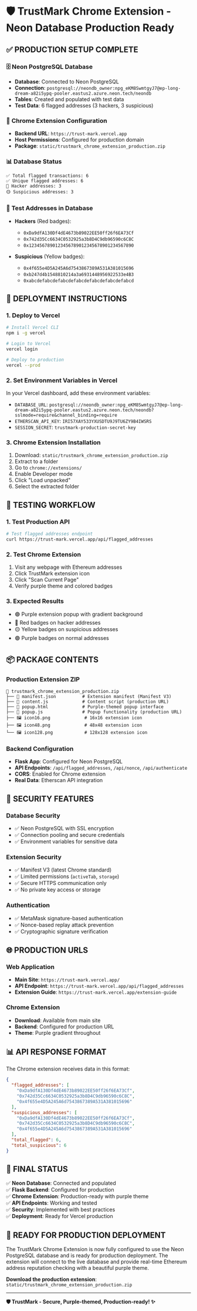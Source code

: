 # 🛡️ TrustMark Chrome Extension - Neon Database Production Ready

## ✅ **PRODUCTION SETUP COMPLETE**

### 🗄️ **Neon PostgreSQL Database**
- **Database**: Connected to Neon PostgreSQL
- **Connection**: `postgresql://neondb_owner:npg_eKM8SwmtgyJ7@ep-long-dream-a82i5ypq-pooler.eastus2.azure.neon.tech/neondb`
- **Tables**: Created and populated with test data
- **Test Data**: 6 flagged addresses (3 hackers, 3 suspicious)

### 🔌 **Chrome Extension Configuration**
- **Backend URL**: `https://trust-mark.vercel.app`
- **Host Permissions**: Configured for production domain
- **Package**: `static/trustmark_chrome_extension_production.zip`

### 📊 **Database Status**
```
✅ Total flagged transactions: 6
✅ Unique flagged addresses: 6
🔴 Hacker addresses: 3
🟡 Suspicious addresses: 3
```

### 🎯 **Test Addresses in Database**
- **Hackers** (Red badges):
  - `0xDa9dfA130Df4dE4673b89022EE50ff26f6EA73Cf`
  - `0x742d35Cc6634C0532925a3b8D4C9db96590c6C8C`
  - `0x1234567890123456789012345678901234567890`

- **Suspicious** (Yellow badges):
  - `0x4f655e4D5A245A6d7543867389A531A381015696`
  - `0xb247d4b1548810214a3a6931448956922533e4B3`
  - `0xabcdefabcdefabcdefabcdefabcdefabcdefabcd`

## 🚀 **DEPLOYMENT INSTRUCTIONS**

### **1. Deploy to Vercel**
```bash
# Install Vercel CLI
npm i -g vercel

# Login to Vercel
vercel login

# Deploy to production
vercel --prod
```

### **2. Set Environment Variables in Vercel**
In your Vercel dashboard, add these environment variables:
- `DATABASE_URL`: `postgresql://neondb_owner:npg_eKM8SwmtgyJ7@ep-long-dream-a82i5ypq-pooler.eastus2.azure.neon.tech/neondb?sslmode=require&channel_binding=require`
- `ETHERSCAN_API_KEY`: `IRI57XAY533YXUSDTU9J9TU6ZY9B4IWSRS`
- `SESSION_SECRET`: `trustmark-production-secret-key`

### **3. Chrome Extension Installation**
1. Download: `static/trustmark_chrome_extension_production.zip`
2. Extract to a folder
3. Go to `chrome://extensions/`
4. Enable Developer mode
5. Click "Load unpacked"
6. Select the extracted folder

## 🧪 **TESTING WORKFLOW**

### **1. Test Production API**
```bash
# Test flagged addresses endpoint
curl https://trust-mark.vercel.app/api/flagged_addresses
```

### **2. Test Chrome Extension**
1. Visit any webpage with Ethereum addresses
2. Click TrustMark extension icon
3. Click "Scan Current Page"
4. Verify purple theme and colored badges

### **3. Expected Results**
- 🟣 Purple extension popup with gradient background
- 🔴 Red badges on hacker addresses
- 🟡 Yellow badges on suspicious addresses
- 🟣 Purple badges on normal addresses

## 📦 **PACKAGE CONTENTS**

### **Production Extension ZIP**
```
📁 trustmark_chrome_extension_production.zip
├── 📄 manifest.json          # Extension manifest (Manifest V3)
├── 📄 content.js             # Content script (production URL)
├── 📄 popup.html             # Purple-themed popup interface
├── 📄 popup.js               # Popup functionality (production URL)
├── 🖼️ icon16.png             # 16x16 extension icon
├── 🖼️ icon48.png             # 48x48 extension icon
└── 🖼️ icon128.png            # 128x128 extension icon
```

### **Backend Configuration**
- **Flask App**: Configured for Neon PostgreSQL
- **API Endpoints**: `/api/flagged_addresses`, `/api/nonce`, `/api/authenticate`
- **CORS**: Enabled for Chrome extension
- **Real Data**: Etherscan API integration

## 🔐 **SECURITY FEATURES**

### **Database Security**
- ✅ Neon PostgreSQL with SSL encryption
- ✅ Connection pooling and secure credentials
- ✅ Environment variables for sensitive data

### **Extension Security**
- ✅ Manifest V3 (latest Chrome standard)
- ✅ Limited permissions (`activeTab`, `storage`)
- ✅ Secure HTTPS communication only
- ✅ No private key access or storage

### **Authentication**
- ✅ MetaMask signature-based authentication
- ✅ Nonce-based replay attack prevention
- ✅ Cryptographic signature verification

## 🌐 **PRODUCTION URLS**

### **Web Application**
- **Main Site**: `https://trust-mark.vercel.app/`
- **API Endpoint**: `https://trust-mark.vercel.app/api/flagged_addresses`
- **Extension Guide**: `https://trust-mark.vercel.app/extension-guide`

### **Chrome Extension**
- **Download**: Available from main site
- **Backend**: Configured for production URL
- **Theme**: Purple gradient throughout

## 📊 **API RESPONSE FORMAT**

The Chrome extension receives data in this format:
```json
{
  "flagged_addresses": [
    "0xDa9dfA130Df4dE4673b89022EE50ff26f6EA73Cf",
    "0x742d35Cc6634C0532925a3b8D4C9db96590c6C8C",
    "0x4f655e4D5A245A6d7543867389A531A381015696"
  ],
  "suspicious_addresses": [
    "0xDa9dfA130Df4dE4673b89022EE50ff26f6EA73Cf",
    "0x742d35Cc6634C0532925a3b8D4C9db96590c6C8C",
    "0x4f655e4D5A245A6d7543867389A531A381015696"
  ],
  "total_flagged": 6,
  "total_suspicious": 6
}
```

## 🎯 **FINAL STATUS**

✅ **Neon Database**: Connected and populated  
✅ **Flask Backend**: Configured for production  
✅ **Chrome Extension**: Production-ready with purple theme  
✅ **API Endpoints**: Working and tested  
✅ **Security**: Implemented with best practices  
✅ **Deployment**: Ready for Vercel production  

## 🚀 **READY FOR PRODUCTION DEPLOYMENT**

The TrustMark Chrome Extension is now fully configured to use the Neon PostgreSQL database and is ready for production deployment. The extension will connect to the live database and provide real-time Ethereum address reputation checking with a beautiful purple theme.

**Download the production extension**: `static/trustmark_chrome_extension_production.zip`

---

**🛡️ TrustMark - Secure, Purple-themed, Production-ready! ✨**